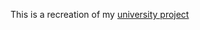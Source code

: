 This is a recreation of my [university project](https://github.com/JonathanMSifleet/GameReviewWebsite)
